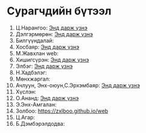 # Сурагчдийн бүтээл

1. Ц.Нарангоо: [Энд дарж үзнэ](http://127.0.0.1:5500/lesson8/website.html)
2. Дэлгэрмөрөн: [Энд дарж үзнэ](https://dekudekune.github.io/portfolio)
3. Билгүүндалай:
4. Хосбаяр: [Энд дарж үзнэ](https://hosoohosbayr.github.io/First-web)
5. М.Жавхлан web:
6. Хишигсүрэн: [Энд дарж үзнэ](https://lemonboy483.github.io/LemonBoy483)
7. Элбэг: [Энд дарж үзнэ](https://elbegg.github.io/elbeggg/index.html)
8. Н.Хадбэлэг:
9. Мөнхжаргал:
10. Ачлуун, Энх-оюун,С.Эрхэмбаяр: [Энд дарж үзнэ](https://medku69.github.io/first-web/day8.html)
11. Хүслэн:
12. О.Ананд: [Энд дарж үзнэ](https://anand090724.github.io/portfolio)
13. Э.Энх-Амгалан:
14. Золбоо: https://zxlboo.github.io/web
15. Ц.Агар:
16. Б.Дэмбэрэлдодва:
